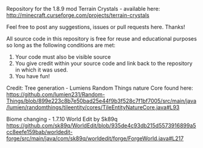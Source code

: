 Repository for the 1.8.9 mod Terrain Crystals - available here: http://minecraft.curseforge.com/projects/terrain-crystals

Feel free to post any suggestions, issues or pull requests here. Thanks!

All source code in this repository is free for reuse and educational purposes so long as the following conditions are met:

1. Your code must also be visible source
2. You give credit within your source code and link back to the repository in which it was used.
3. You have fun!

Credit:
Tree generation - Lumiens Random Things nature Core found here: https://github.com/lumien231/Random-Things/blob/899e223c8b7e50bad25e44f9b3f528c7f1bf7005/src/main/java/lumien/randomthings/tileentity/cores/TileEntityNatureCore.java#L93

Biome changing - 1.7.10 World Edit by Sk89q https://github.com/sk89q/WorldEdit/blob/935de4c93db215d5573916899a5cc8eefe159bab/worldedit-forge/src/main/java/com/sk89q/worldedit/forge/ForgeWorld.java#L217
